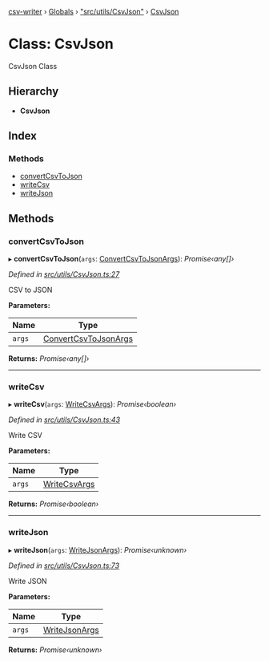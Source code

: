 [csv-writer](../README.md) › [Globals](../globals.md) › ["src/utils/CsvJson"](../modules/_src_utils_csvjson_.md) › [CsvJson](_src_utils_csvjson_.csvjson.md)

# Class: CsvJson

CsvJson Class

## Hierarchy

* **CsvJson**

## Index

### Methods

* [convertCsvToJson](_src_utils_csvjson_.csvjson.md#convertcsvtojson)
* [writeCsv](_src_utils_csvjson_.csvjson.md#writecsv)
* [writeJson](_src_utils_csvjson_.csvjson.md#writejson)

## Methods

###  convertCsvToJson

▸ **convertCsvToJson**(`args`: [ConvertCsvToJsonArgs](../modules/_src_utils_types_.md#convertcsvtojsonargs)): *Promise‹any[]›*

*Defined in [src/utils/CsvJson.ts:27](https://github.com/edmundpf/csv-json-tools-ts/blob/18ba08a/src/utils/CsvJson.ts#L27)*

CSV to JSON

**Parameters:**

Name | Type |
------ | ------ |
`args` | [ConvertCsvToJsonArgs](../modules/_src_utils_types_.md#convertcsvtojsonargs) |

**Returns:** *Promise‹any[]›*

___

###  writeCsv

▸ **writeCsv**(`args`: [WriteCsvArgs](../modules/_src_utils_types_.md#writecsvargs)): *Promise‹boolean›*

*Defined in [src/utils/CsvJson.ts:43](https://github.com/edmundpf/csv-json-tools-ts/blob/18ba08a/src/utils/CsvJson.ts#L43)*

Write CSV

**Parameters:**

Name | Type |
------ | ------ |
`args` | [WriteCsvArgs](../modules/_src_utils_types_.md#writecsvargs) |

**Returns:** *Promise‹boolean›*

___

###  writeJson

▸ **writeJson**(`args`: [WriteJsonArgs](../modules/_src_utils_types_.md#writejsonargs)): *Promise‹unknown›*

*Defined in [src/utils/CsvJson.ts:73](https://github.com/edmundpf/csv-json-tools-ts/blob/18ba08a/src/utils/CsvJson.ts#L73)*

Write JSON

**Parameters:**

Name | Type |
------ | ------ |
`args` | [WriteJsonArgs](../modules/_src_utils_types_.md#writejsonargs) |

**Returns:** *Promise‹unknown›*
